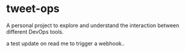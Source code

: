 # tweet-ops
A personal project to explore and understand the interaction between different DevOps tools.

a test update on read me to trigger a webhook..
